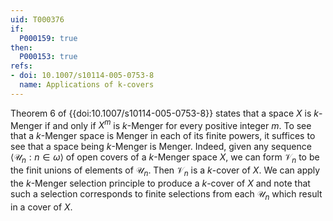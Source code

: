 ```yaml
---
uid: T000376
if:
  P000159: true
then:
  P000153: true
refs:
- doi: 10.1007/s10114-005-0753-8
  name: Applications of k-covers
---
```


Theorem 6 of {{doi:10.1007/s10114-005-0753-8}} states that a space $X$ is $k$-Menger if and only if $X^m$ is $k$-Menger for every positive integer $m$. To see that a $k$-Menger space is Menger in each of its finite powers, it suffices to see that a space being $k$-Menger is Menger. Indeed, given any sequence $\langle \mathscr U_n : n \in \omega \rangle$ of open covers of a $k$-Menger space $X$, we can form $\mathscr V_n$ to be the finit unions of elements of $\mathscr U_n$. Then $\mathscr V_n$ is a $k$-cover of $X$. We can apply the $k$-Menger selection principle to produce a $k$-cover of $X$ and note that such a selection corresponds to finite selections from each $\mathscr U_n$ which result in a cover of $X$.